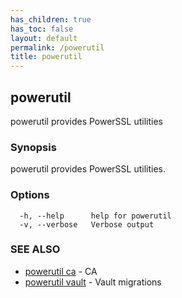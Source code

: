 ```yaml
---
has_children: true
has_toc: false
layout: default
permalink: /powerutil
title: powerutil
---
```

## powerutil

powerutil provides PowerSSL utilities

### Synopsis

powerutil provides PowerSSL utilities.

### Options

```
  -h, --help      help for powerutil
  -v, --verbose   Verbose output
```

### SEE ALSO

* [powerutil ca](/powerutil/ca)	 - CA
* [powerutil vault](/powerutil/vault)	 - Vault migrations
